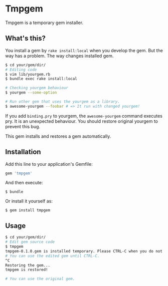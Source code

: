 # Tmpgem

Tmpgem is a temporary gem installer.

## What's this?

You install a gem by `rake install:local` when you develop the gem.
But the way has a problem. The way changes installed gem.

```bash
$ cd your/gem/dir/
# Editing code
$ vim lib/yourgem.rb
$ bundle exec rake install:local

# Checking yourgem behaviour
$ yourgem --some-option

# Run other gem that uses the yourgem as a library.
$ awesome-yourgem --foobar # => It run with changed yourgem!
```

If you add `binding.pry` to yourgem, the `awesome-yourgem` command executes pry. It is an unexpected behaviour.
You should restore original yourgem to prevent this bug.


This gem installs and restores a gem automatically.

## Installation

Add this line to your application's Gemfile:

```ruby
gem 'tmpgem'
```

And then execute:

    $ bundle

Or install it yourself as:

    $ gem install tmpgem

## Usage

```bash
$ cd your/gem/dir/
# Edit gem source code
$ tmpgem
tmpgem-0.1.0.gem is installed temporary. Please CTRL-C when you do not need this gem.
# You can use the edited gem until CTRL-C.
^C
Restoring the gem...
tmpgem is restored!

# You can use the original gem.
```
